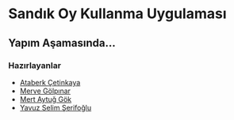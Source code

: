# Sandık Oy Kullanma Uygulaması

## Yapım Aşamasında...

### Hazırlayanlar
- [Ataberk Çetinkaya](https://github.com/ataberkcetinkaya)
- [Merve Gölpınar](https://github.com/mervegolpinar)
- [Mert Aytuğ Gök](https://github.com/mertaytuggok)
- [Yavuz Selim Şerifoğlu](https://github.com/serifselim)